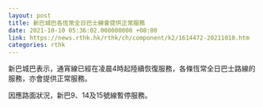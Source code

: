 ```yaml
---
layout: post
title: 新巴城巴各恆常全日巴士線會提供正常服務
date: 2021-10-10 05:36:02.000000000 +08:00
link: https://news.rthk.hk/rthk/ch/component/k2/1614472-20211010.htm
categories: rthk
---
```


新巴城巴表示，通宵線已經在凌晨4時起陸續恢復服務，各條恆常全日巴士路線的服務，亦會提供正常服務。

因應路面狀況，新巴9、14及15號線暫停服務。
